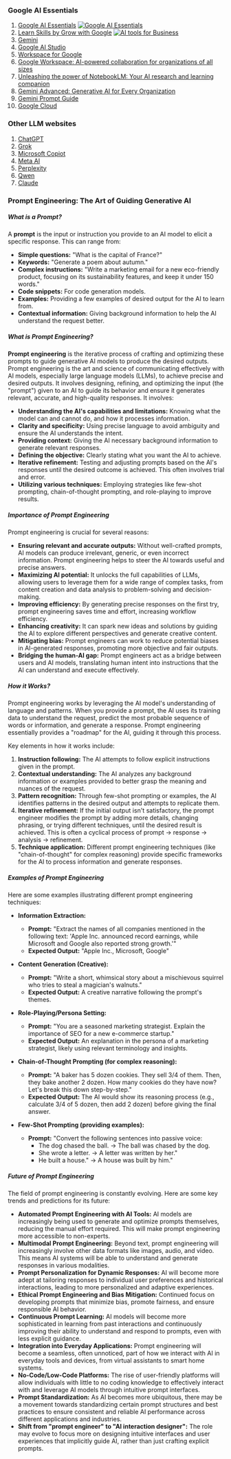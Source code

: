 ### **Google AI Essentials**
1. [Google AI Essentials](https://grow.google/ai-essentials/)
[![Google AI Essentials](image.png)](https://grow.google/ai-essentials/)
2. [Learn Skills by Grow with Google](https://grow.google/intl/en_pk/learn-skills/)
[![AI tools for Business](image-1.png)](https://workspace.google.com/solutions/ai/)
3. [Gemini](https://gemini.google.com/app)
4. [Google AI Studio](https://aistudio.google.com/prompts/new_chat)
5. [Workspace for Google](https://workspace.google.com)
6. [Google Workspace: AI-powered collaboration for organizations of all sizes](https://workspace.google.com/learning/content/google-workspace-ai-powered-collaboration-for-organizations-of-all-sizes?wgc=&utm_medium=et&utm_campaign=FY25-Q1-GLOBAL-GOO32537-website-dl-GOO32537-16464&utm_content=wgc-hp-tile-handbook&hl=en)
7. [Unleashing the power of NotebookLM: Your AI research and learning companion](https://workspace.google.com/learning/content/google-workspace-notebooklm-ebook?wgc=&utm_medium=et&utm_campaign=FY25-Q1-GLOBAL-GOO32668-website-dl-GOO32668-20608&utm_content=wgc-aipage-tile-handbook&hl=en)
8. [Gemini Advanced: Generative AI for Every Organization](https://workspace.google.com/learning/content/gemini-for-workspace-gemini-app-ebook?utm_source=wgc&utm_medium=et&utm_campaign=FY24-Q4-global-WKSP337-website-dl-gemini-advanced-ebook-gated-landing-page&utm_content=wgc-geminipage-tile-handbook&e=48754805&hl=en)
9. [Gemini Prompt Guide](https://workspace.google.com/resources/ai/#prompt-guide)
10. [Google Cloud](https://cloud.google.com)

### **Other LLM websites**
1. [ChatGPT](https://chatgpt.com/)
2. [Grok](https://grok.com)
3. [Microsoft Copiot](https://copilot.microsoft.com/)
4. [Meta AI](https://www.meta.ai/)
5. [Perplexity](https://www.perplexity.ai)
6. [Qwen](https://chat.qwen.ai)
7. [Claude](https://claude.ai/login?returnTo=%2F%3F)

### **Prompt Engineering: The Art of Guiding Generative AI**

##### What is a Prompt?

A **prompt** is the input or instruction you provide to an AI model to elicit a specific response. This can range from:

* **Simple questions:** "What is the capital of France?"
* **Keywords:** "Generate a poem about autumn."
* **Complex instructions:** "Write a marketing email for a new eco-friendly product, focusing on its sustainability features, and keep it under 150 words."
* **Code snippets:** For code generation models.
* **Examples:** Providing a few examples of desired output for the AI to learn from.
* **Contextual information:** Giving background information to help the AI understand the request better.

##### What is Prompt Engineering?

**Prompt engineering** is the iterative process of crafting and optimizing these prompts to guide generative AI models to produce the desired outputs. Prompt engineering is the art and science of communicating effectively with AI models, especially large language models (LLMs), to achieve precise and desired outputs. It involves designing, refining, and optimizing the input (the "prompt") given to an AI to guide its behavior and ensure it generates relevant, accurate, and high-quality responses. It involves:

* **Understanding the AI's capabilities and limitations:** Knowing what the model can and cannot do, and how it processes information.
* **Clarity and specificity:** Using precise language to avoid ambiguity and ensure the AI understands the intent.
* **Providing context:** Giving the AI necessary background information to generate relevant responses.
* **Defining the objective:** Clearly stating what you want the AI to achieve.
* **Iterative refinement:** Testing and adjusting prompts based on the AI's responses until the desired outcome is achieved. This often involves trial and error.
* **Utilizing various techniques:** Employing strategies like few-shot prompting, chain-of-thought prompting, and role-playing to improve results.

##### Importance of Prompt Engineering

Prompt engineering is crucial for several reasons:

* **Ensuring relevant and accurate outputs:** Without well-crafted prompts, AI models can produce irrelevant, generic, or even incorrect information. Prompt engineering helps to steer the AI towards useful and precise answers.
* **Maximizing AI potential:** It unlocks the full capabilities of LLMs, allowing users to leverage them for a wide range of complex tasks, from content creation and data analysis to problem-solving and decision-making.
* **Improving efficiency:** By generating precise responses on the first try, prompt engineering saves time and effort, increasing workflow efficiency.
* **Enhancing creativity:** It can spark new ideas and solutions by guiding the AI to explore different perspectives and generate creative content.
* **Mitigating bias:** Prompt engineers can work to reduce potential biases in AI-generated responses, promoting more objective and fair outputs.
* **Bridging the human-AI gap:** Prompt engineers act as a bridge between users and AI models, translating human intent into instructions that the AI can understand and execute effectively.

##### How it Works?

Prompt engineering works by leveraging the AI model's understanding of language and patterns. When you provide a prompt, the AI uses its training data to understand the request, predict the most probable sequence of words or information, and generate a response. Prompt engineering essentially provides a "roadmap" for the AI, guiding it through this process.

Key elements in how it works include:

1.  **Instruction following:** The AI attempts to follow explicit instructions given in the prompt.
2.  **Contextual understanding:** The AI analyzes any background information or examples provided to better grasp the meaning and nuances of the request.
3.  **Pattern recognition:** Through few-shot prompting or examples, the AI identifies patterns in the desired output and attempts to replicate them.
4.  **Iterative refinement:** If the initial output isn't satisfactory, the prompt engineer modifies the prompt by adding more details, changing phrasing, or trying different techniques, until the desired result is achieved. This is often a cyclical process of prompt -> response -> analysis -> refinement.
5.  **Technique application:** Different prompt engineering techniques (like "chain-of-thought" for complex reasoning) provide specific frameworks for the AI to process information and generate responses.

##### Examples of Prompt Engineering

Here are some examples illustrating different prompt engineering techniques:

* **Information Extraction:**
    * **Prompt:** "Extract the names of all companies mentioned in the following text: 'Apple Inc. announced record earnings, while Microsoft and Google also reported strong growth.'"
    * **Expected Output:** "Apple Inc., Microsoft, Google"

* **Content Generation (Creative):**
    * **Prompt:** "Write a short, whimsical story about a mischievous squirrel who tries to steal a magician's walnuts."
    * **Expected Output:** A creative narrative following the prompt's themes.

* **Role-Playing/Persona Setting:**
    * **Prompt:** "You are a seasoned marketing strategist. Explain the importance of SEO for a new e-commerce startup."
    * **Expected Output:** An explanation in the persona of a marketing strategist, likely using relevant terminology and insights.

* **Chain-of-Thought Prompting (for complex reasoning):**
    * **Prompt:** "A baker has 5 dozen cookies. They sell 3/4 of them. Then, they bake another 2 dozen. How many cookies do they have now? Let's break this down step-by-step."
    * **Expected Output:** The AI would show its reasoning process (e.g., calculate 3/4 of 5 dozen, then add 2 dozen) before giving the final answer.

* **Few-Shot Prompting (providing examples):**
    * **Prompt:** "Convert the following sentences into passive voice:
        * The dog chased the ball. -> The ball was chased by the dog.
        * She wrote a letter. -> A letter was written by her."
        * He built a house." -> A house was built by him."

##### Future of Prompt Engineering

The field of prompt engineering is constantly evolving. Here are some key trends and predictions for its future:

* **Automated Prompt Engineering with AI Tools:** AI models are increasingly being used to generate and optimize prompts themselves, reducing the manual effort required. This will make prompt engineering more accessible to non-experts.
* **Multimodal Prompt Engineering:** Beyond text, prompt engineering will increasingly involve other data formats like images, audio, and video. This means AI systems will be able to understand and generate responses in various modalities.
* **Prompt Personalization for Dynamic Responses:** AI will become more adept at tailoring responses to individual user preferences and historical interactions, leading to more personalized and adaptive experiences.
* **Ethical Prompt Engineering and Bias Mitigation:** Continued focus on developing prompts that minimize bias, promote fairness, and ensure responsible AI behavior.
* **Continuous Prompt Learning:** AI models will become more sophisticated in learning from past interactions and continuously improving their ability to understand and respond to prompts, even with less explicit guidance.
* **Integration into Everyday Applications:** Prompt engineering will become a seamless, often unnoticed, part of how we interact with AI in everyday tools and devices, from virtual assistants to smart home systems.
* **No-Code/Low-Code Platforms:** The rise of user-friendly platforms will allow individuals with little to no coding knowledge to effectively interact with and leverage AI models through intuitive prompt interfaces.
* **Prompt Standardization:** As AI becomes more ubiquitous, there may be a movement towards standardizing certain prompt structures and best practices to ensure consistent and reliable AI performance across different applications and industries.
* **Shift from "prompt engineer" to "AI interaction designer":** The role may evolve to focus more on designing intuitive interfaces and user experiences that implicitly guide AI, rather than just crafting explicit prompts.